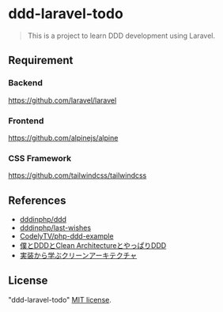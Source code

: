# ddd-laravel-todo

> This is a project to learn DDD development using Laravel.

## Requirement
### Backend
https://github.com/laravel/laravel

### Frontend
https://github.com/alpinejs/alpine

### CSS Framework
https://github.com/tailwindcss/tailwindcss

## References
- [dddinphp/ddd](https://github.com/dddinphp/ddd)
- [dddinphp/last-wishes](https://github.com/dddinphp/last-wishes)
- [CodelyTV/php-ddd-example](https://github.com/CodelyTV/php-ddd-example)
- [僕とDDDとClean ArchitectureとやっぱりDDD](https://kenfdev.hateblo.jp/entry/2019/07/31/234520)
- [実装から学ぶクリーンアーキテクチャ](https://gist.github.com/mpppk/609d592f25cab9312654b39f1b357c60)

## License
"ddd-laravel-todo" [MIT license](https://opensource.org/licenses/MIT).
